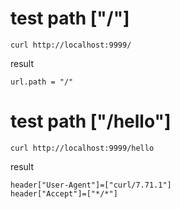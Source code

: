 # test path ["/"]
```
curl http://localhost:9999/  
```
result
```
url.path = "/"
```

# test path ["/hello"]
```
curl http://localhost:9999/hello
```
result
```
header["User-Agent"]=["curl/7.71.1"]
header["Accept"]=["*/*"]
```